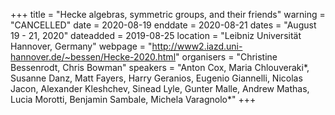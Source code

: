 +++
title = "Hecke algebras, symmetric groups, and their friends"
warning = "CANCELLED"
date = 2020-08-19
enddate = 2020-08-21
dates = "August 19 - 21, 2020"
dateadded = 2019-08-25
location = "Leibniz Universität Hannover, Germany"
webpage = "http://www2.iazd.uni-hannover.de/~bessen/Hecke-2020.html"
organisers = "Christine Bessenrodt, Chris Bowman"
speakers = "Anton Cox, Maria Chlouveraki*, Susanne Danz, Matt Fayers, Harry Geranios, Eugenio Giannelli, Nicolas Jacon, Alexander Kleshchev, Sinead Lyle, Gunter Malle, Andrew Mathas, Lucia Morotti, Benjamin Sambale, Michela Varagnolo*"
+++
